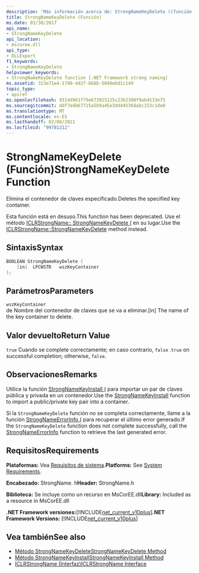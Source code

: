 ```yaml
---
description: 'Más información acerca de: StrongNameKeyDelete ((función)'
title: StrongNameKeyDelete (Función)
ms.date: 03/30/2017
api_name:
- StrongNameKeyDelete
api_location:
- mscoree.dll
api_type:
- DLLExport
f1_keywords:
- StrongNameKeyDelete
helpviewer_keywords:
- StrongNameKeyDelete function [.NET Framework strong naming]
ms.assetid: 313e71e4-1790-4d2f-b68b-5040ebd1c149
topic_type:
- apiref
ms.openlocfilehash: 9314d961f79e673925125c2362308f9ab4533e75
ms.sourcegitcommit: ddf7edb67715a5b9a45e3dd44536dabc153c1de0
ms.translationtype: MT
ms.contentlocale: es-ES
ms.lasthandoff: 02/06/2021
ms.locfileid: "99781212"
---
```

# <a name="strongnamekeydelete-function"></a><span data-ttu-id="41728-103">StrongNameKeyDelete (Función)</span><span class="sxs-lookup"><span data-stu-id="41728-103">StrongNameKeyDelete Function</span></span>

<span data-ttu-id="41728-104">Elimina el contenedor de claves especificado.</span><span class="sxs-lookup"><span data-stu-id="41728-104">Deletes the specified key container.</span></span>

<span data-ttu-id="41728-105">Esta función está en desuso.</span><span class="sxs-lookup"><span data-stu-id="41728-105">This function has been deprecated.</span></span> <span data-ttu-id="41728-106">Use el método [ICLRStrongName:: StrongNameKeyDelete (](../hosting/iclrstrongname-strongnamekeydelete-method.md) en su lugar.</span><span class="sxs-lookup"><span data-stu-id="41728-106">Use the [ICLRStrongName::StrongNameKeyDelete](../hosting/iclrstrongname-strongnamekeydelete-method.md) method instead.</span></span>

## <a name="syntax"></a><span data-ttu-id="41728-107">Sintaxis</span><span class="sxs-lookup"><span data-stu-id="41728-107">Syntax</span></span>

```cpp
BOOLEAN StrongNameKeyDelete (
    [in]  LPCWSTR   wszKeyContainer
);
```

## <a name="parameters"></a><span data-ttu-id="41728-108">Parámetros</span><span class="sxs-lookup"><span data-stu-id="41728-108">Parameters</span></span>

`wszKeyContainer`\
<span data-ttu-id="41728-109">de Nombre del contenedor de claves que se va a eliminar.</span><span class="sxs-lookup"><span data-stu-id="41728-109">[in] The name of the key container to delete.</span></span>

## <a name="return-value"></a><span data-ttu-id="41728-110">Valor devuelto</span><span class="sxs-lookup"><span data-stu-id="41728-110">Return Value</span></span>

<span data-ttu-id="41728-111">`true` Cuando se complete correctamente; en caso contrario, `false` .</span><span class="sxs-lookup"><span data-stu-id="41728-111">`true` on successful completion; otherwise, `false`.</span></span>

## <a name="remarks"></a><span data-ttu-id="41728-112">Observaciones</span><span class="sxs-lookup"><span data-stu-id="41728-112">Remarks</span></span>

<span data-ttu-id="41728-113">Utilice la función [StrongNameKeyInstall (](strongnamekeyinstall-function.md) para importar un par de claves pública y privada en un contenedor.</span><span class="sxs-lookup"><span data-stu-id="41728-113">Use the [StrongNameKeyInstall](strongnamekeyinstall-function.md) function to import a public/private key pair into a container.</span></span>

<span data-ttu-id="41728-114">Si la `StrongNameKeyDelete` función no se completa correctamente, llame a la función [StrongNameErrorInfo (](strongnameerrorinfo-function.md) para recuperar el último error generado.</span><span class="sxs-lookup"><span data-stu-id="41728-114">If the `StrongNameKeyDelete` function does not complete successfully, call the [StrongNameErrorInfo](strongnameerrorinfo-function.md) function to retrieve the last generated error.</span></span>

## <a name="requirements"></a><span data-ttu-id="41728-115">Requisitos</span><span class="sxs-lookup"><span data-stu-id="41728-115">Requirements</span></span>

<span data-ttu-id="41728-116">**Plataformas:** Vea [Requisitos de sistema](../../get-started/system-requirements.md).</span><span class="sxs-lookup"><span data-stu-id="41728-116">**Platforms:** See [System Requirements](../../get-started/system-requirements.md).</span></span>

<span data-ttu-id="41728-117">**Encabezado:** StrongName. h</span><span class="sxs-lookup"><span data-stu-id="41728-117">**Header:** StrongName.h</span></span>

<span data-ttu-id="41728-118">**Biblioteca:** Se incluye como un recurso en MsCorEE.dll</span><span class="sxs-lookup"><span data-stu-id="41728-118">**Library:** Included as a resource in MsCorEE.dll</span></span>

<span data-ttu-id="41728-119">**.NET Framework versiones:**[!INCLUDE[net_current_v10plus](../../../../includes/net-current-v10plus-md.md)]</span><span class="sxs-lookup"><span data-stu-id="41728-119">**.NET Framework Versions:** [!INCLUDE[net_current_v10plus](../../../../includes/net-current-v10plus-md.md)]</span></span>

## <a name="see-also"></a><span data-ttu-id="41728-120">Vea también</span><span class="sxs-lookup"><span data-stu-id="41728-120">See also</span></span>

- [<span data-ttu-id="41728-121">Método StrongNameKeyDelete</span><span class="sxs-lookup"><span data-stu-id="41728-121">StrongNameKeyDelete Method</span></span>](../hosting/iclrstrongname-strongnamekeydelete-method.md)
- [<span data-ttu-id="41728-122">Método StrongNameKeyInstall</span><span class="sxs-lookup"><span data-stu-id="41728-122">StrongNameKeyInstall Method</span></span>](../hosting/iclrstrongname-strongnamekeyinstall-method.md)
- [<span data-ttu-id="41728-123">ICLRStrongName (Interfaz)</span><span class="sxs-lookup"><span data-stu-id="41728-123">ICLRStrongName Interface</span></span>](../hosting/iclrstrongname-interface.md)
